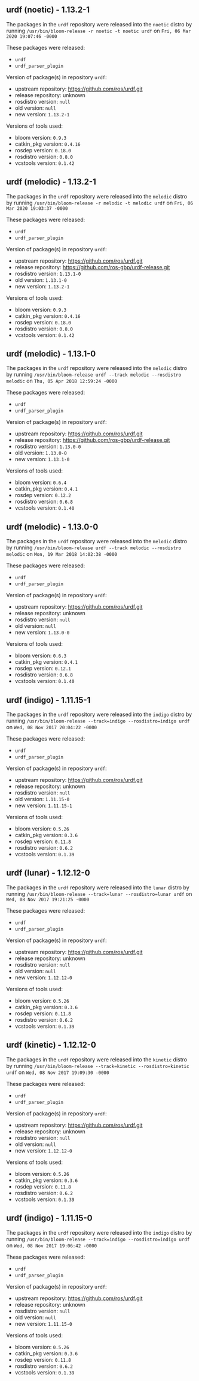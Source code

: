 ## urdf (noetic) - 1.13.2-1

The packages in the `urdf` repository were released into the `noetic` distro by running `/usr/bin/bloom-release -r noetic -t noetic urdf` on `Fri, 06 Mar 2020 19:07:46 -0000`

These packages were released:
- `urdf`
- `urdf_parser_plugin`

Version of package(s) in repository `urdf`:

- upstream repository: https://github.com/ros/urdf.git
- release repository: unknown
- rosdistro version: `null`
- old version: `null`
- new version: `1.13.2-1`

Versions of tools used:

- bloom version: `0.9.3`
- catkin_pkg version: `0.4.16`
- rosdep version: `0.18.0`
- rosdistro version: `0.8.0`
- vcstools version: `0.1.42`


## urdf (melodic) - 1.13.2-1

The packages in the `urdf` repository were released into the `melodic` distro by running `/usr/bin/bloom-release -r melodic -t melodic urdf` on `Fri, 06 Mar 2020 19:03:37 -0000`

These packages were released:
- `urdf`
- `urdf_parser_plugin`

Version of package(s) in repository `urdf`:

- upstream repository: https://github.com/ros/urdf.git
- release repository: https://github.com/ros-gbp/urdf-release.git
- rosdistro version: `1.13.1-0`
- old version: `1.13.1-0`
- new version: `1.13.2-1`

Versions of tools used:

- bloom version: `0.9.3`
- catkin_pkg version: `0.4.16`
- rosdep version: `0.18.0`
- rosdistro version: `0.8.0`
- vcstools version: `0.1.42`


## urdf (melodic) - 1.13.1-0

The packages in the `urdf` repository were released into the `melodic` distro by running `/usr/bin/bloom-release urdf --track melodic --rosdistro melodic` on `Thu, 05 Apr 2018 12:59:24 -0000`

These packages were released:
- `urdf`
- `urdf_parser_plugin`

Version of package(s) in repository `urdf`:

- upstream repository: https://github.com/ros/urdf.git
- release repository: https://github.com/ros-gbp/urdf-release.git
- rosdistro version: `1.13.0-0`
- old version: `1.13.0-0`
- new version: `1.13.1-0`

Versions of tools used:

- bloom version: `0.6.4`
- catkin_pkg version: `0.4.1`
- rosdep version: `0.12.2`
- rosdistro version: `0.6.8`
- vcstools version: `0.1.40`


## urdf (melodic) - 1.13.0-0

The packages in the `urdf` repository were released into the `melodic` distro by running `/usr/bin/bloom-release urdf --track melodic --rosdistro melodic` on `Mon, 19 Mar 2018 14:02:38 -0000`

These packages were released:
- `urdf`
- `urdf_parser_plugin`

Version of package(s) in repository `urdf`:

- upstream repository: https://github.com/ros/urdf.git
- release repository: unknown
- rosdistro version: `null`
- old version: `null`
- new version: `1.13.0-0`

Versions of tools used:

- bloom version: `0.6.3`
- catkin_pkg version: `0.4.1`
- rosdep version: `0.12.1`
- rosdistro version: `0.6.8`
- vcstools version: `0.1.40`


## urdf (indigo) - 1.11.15-1

The packages in the `urdf` repository were released into the `indigo` distro by running `/usr/bin/bloom-release --track=indigo --rosdistro=indigo urdf` on `Wed, 08 Nov 2017 20:04:22 -0000`

These packages were released:
- `urdf`
- `urdf_parser_plugin`

Version of package(s) in repository `urdf`:

- upstream repository: https://github.com/ros/urdf.git
- release repository: unknown
- rosdistro version: `null`
- old version: `1.11.15-0`
- new version: `1.11.15-1`

Versions of tools used:

- bloom version: `0.5.26`
- catkin_pkg version: `0.3.6`
- rosdep version: `0.11.8`
- rosdistro version: `0.6.2`
- vcstools version: `0.1.39`


## urdf (lunar) - 1.12.12-0

The packages in the `urdf` repository were released into the `lunar` distro by running `/usr/bin/bloom-release --track=lunar --rosdistro=lunar urdf` on `Wed, 08 Nov 2017 19:21:25 -0000`

These packages were released:
- `urdf`
- `urdf_parser_plugin`

Version of package(s) in repository `urdf`:

- upstream repository: https://github.com/ros/urdf.git
- release repository: unknown
- rosdistro version: `null`
- old version: `null`
- new version: `1.12.12-0`

Versions of tools used:

- bloom version: `0.5.26`
- catkin_pkg version: `0.3.6`
- rosdep version: `0.11.8`
- rosdistro version: `0.6.2`
- vcstools version: `0.1.39`


## urdf (kinetic) - 1.12.12-0

The packages in the `urdf` repository were released into the `kinetic` distro by running `/usr/bin/bloom-release --track=kinetic --rosdistro=kinetic urdf` on `Wed, 08 Nov 2017 19:09:30 -0000`

These packages were released:
- `urdf`
- `urdf_parser_plugin`

Version of package(s) in repository `urdf`:

- upstream repository: https://github.com/ros/urdf.git
- release repository: unknown
- rosdistro version: `null`
- old version: `null`
- new version: `1.12.12-0`

Versions of tools used:

- bloom version: `0.5.26`
- catkin_pkg version: `0.3.6`
- rosdep version: `0.11.8`
- rosdistro version: `0.6.2`
- vcstools version: `0.1.39`


## urdf (indigo) - 1.11.15-0

The packages in the `urdf` repository were released into the `indigo` distro by running `/usr/bin/bloom-release --track=indigo --rosdistro=indigo urdf` on `Wed, 08 Nov 2017 19:06:42 -0000`

These packages were released:
- `urdf`
- `urdf_parser_plugin`

Version of package(s) in repository `urdf`:

- upstream repository: https://github.com/ros/urdf.git
- release repository: unknown
- rosdistro version: `null`
- old version: `null`
- new version: `1.11.15-0`

Versions of tools used:

- bloom version: `0.5.26`
- catkin_pkg version: `0.3.6`
- rosdep version: `0.11.8`
- rosdistro version: `0.6.2`
- vcstools version: `0.1.39`


